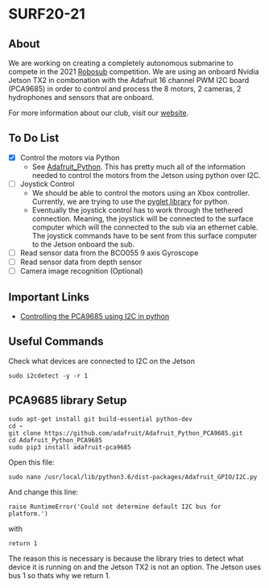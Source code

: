 # SURF20-21
## About
We are working on creating a completely autonomous submarine to compete in the 2021 [Robosub](https://robonation.org/programs/robosub/) competition. We are using an onboard Nvidia Jetson TX2 in combonation with the Adafruit 16 channel PWM I2C board (PCA9685) in order to control and process the 8 motors, 2 cameras, 2 hydrophones and sensors that are onboard. 

For more information about our club, visit our [website](http://mizzousurf.com). 

## To Do List
- [X] Control the motors via Python
  - See [Adafruit_Python](https://github.com/adafruit/Adafruit_Python_PCA9685). This has pretty much all of the information needed to control the motors from the Jetson using python over I2C.
- [ ] Joystick Control
  - We should be able to control the motors using an Xbox controller. Currently, we are trying to use the [pyglet library](https://github.com/pyglet/pyglet) for python. 
  - Eventually the joystick control has to work through the tethered connection. Meaning, the joystick will be connected to the surface computer which will the connected to the sub via an ethernet cable. The joystick commands have to be sent from this surface computer to the Jetson onboard the sub.
- [ ] Read sensor data from the BCO055 9 axis Gyroscope
- [ ] Read sensor data from depth sensor
- [ ] Camera image recognition (Optional)

## Important Links
- [Controlling the PCA9685 using I2C in python](https://github.com/adafruit/Adafruit_Python_PCA9685)

## Useful Commands
Check what devices are connected to I2C on the Jetson
```
sudo i2cdetect -y -r 1
```

## PCA9685 library Setup
```
sudo apt-get install git build-essential python-dev
cd ~
git clone https://github.com/adafruit/Adafruit_Python_PCA9685.git
cd Adafruit_Python_PCA9685
sudo pip3 install adafruit-pca9685
```
Open this file:
```
sudo nano /usr/local/lib/python3.6/dist-packages/Adafruit_GPIO/I2C.py 
```
And change this line:
```
raise RuntimeError('Could not determine default I2C bus for platform.')
```
with 
```
return 1
```
The reason this is necessary is because the library tries to detect what device it is running on and the Jetson TX2 is not an option. The Jetson uses bus 1 so thats why we return 1.



